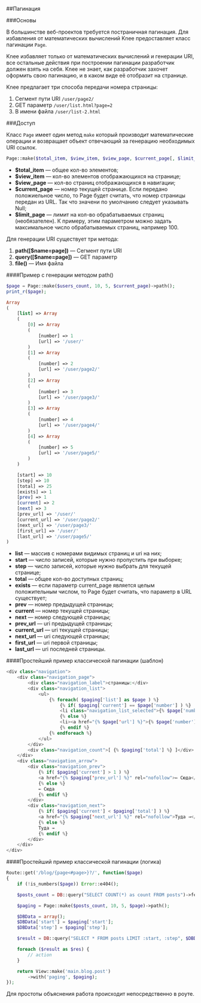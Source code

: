 

##Пагинация

###Основы

В большинстве веб-проектов требуется постраничная пагинация. Для избавления от математических вычислений Knee предоставляет класс пагинации `Page`.

Knee избавляет только от математических вычислений и генерации URI, все остальные действия при построении пагинации разработчик должен взять на себя.
Knee не знает, как разработчик захочет оформить свою пагинацию, и в каком виде её отобразит на странице.

Knee предлагает три способа передачи номера страницы:

1. Сегмент пути URI `/user/page2/`
2. GET параметр `/user/list.html?page=2`
3. В имени файла `/user/list-2.html`

###Доступ

Класс `Page` имеет один метод `make` который производит математические операции и возвращает  объект отвечающий за генерацию необходимых URI ссылок.

```php
Page::make($total_item, $view_item, $view_page, $current_page[, $limit_page = null]);
```

* **$total_item** — общее кол-во элементов;
* **$view_item** —  кол-во элементов отображающихся на странице;
* **$view_page** —  кол-во страниц отображающихся в навигации;
* **$current_page** —  номер текущей странице. Если передано положиельное число, то Page будет считать, что номер страницы передан из URL. Так что значени по умолчанию следует указывать Null;
* **$limit_page** —  лимит на кол-во обрабатываемых страниц (необязателен). К примеру, этим параметром можно задать максимальное число обрабатываемых страниц, например 100.

Для генерации URI существует три метода:

1. **path([$name=page])** — Сегмент пути URI
2. **query([$name=page])** — GET параметр
3. **file()** — Имя файла

####Пример с генерации методом path()

```php
$page = Page::make($users_count, 10, 5, $current_page)->path();
print_r($page);

Array
(
	[list] => Array
	(
		[0] => Array
		(
			[number] => 1
			[url] => '/user/'
		)
		[1] => Array
		(
			[number] => 2
			[url] => '/user/page2/'
		)
		[2] => Array
		(
			[number] => 3
			[url] => '/user/page3/'
		)
		[3] => Array
		(
			[number] => 4
			[url] => '/user/page4/'
		)
		[4] => Array
		(
			[number] => 5
			[url] => '/user/page5/'
		)
	)

	[start] => 10
	[step] => 10
	[total] => 25
	[exists] => 1
	[prev] => 1
	[current] => 2
	[next] => 3
	[prev_url] => '/user/'
	[current_url] => '/user/page2/'
	[next_url] => '/user/page3/'
	[first_url] => '/user/'
	[last_url] => '/user/page5/'
)
```


* **list** — массив с номерами видимых страниц и uri на них;
* **start** — число записей, которые нужно пропустить при выборке;
* **step** — число записей, которые нужно выбрать для текущей странице;
* **total** — общее кол-во доступных страниц;
* **exists** — если параметр current_page является целым положительным числом, то Page будет считать, что параметр в URL существует;
* **prev** — номер предыдущей страницы;
* **current** — номер текущей страницы;
* **next** — номер следующей страницы;
* **prev_url** — uri предыдущей страницы;
* **current_url** — uri текущей страницы;
* **next_url** — uri следующей страницы;
* **first_url** — uri первой страницы;
* **last_url** — uri последней страницы.

####Простейший пример классической пагинации (шаблон)

```php
<div class="navigation">
	<div class="navigation_page">
		<div class="navigation_label">страницы:</div>
		<div class="navigation_list">
			<ul>
				{% foreach( $paging['list'] as $page ) %}
					{% if( $paging['current'] == $page['number'] ) %}
					<li class="navigation_list_selected">{% $page['number'] %}</li>
					{% else %}
					<li><a href="{% $page['url'] %}">{% $page['number'] %}</a></li>
					{% endif %}
				{% endforeach %}
			</ul>
		</div>
		<div class="navigation_count">[ {% $paging['total'] %} ]</div>
	</div>
	<div class="navigation_arrow">
		<div class="navigation_prev">
			{% if( $paging['current'] > 1 ) %}
			<a href="{% $paging['prev_url'] %}" rel="nofollow">← Сюда</a>
			{% else %}
			← Сюда
			{% endif %}
		</div>
		<div class="navigation_next">
			{% if( $paging['current'] < $paging['total'] ) %}
			<a href="{% $paging['next_url'] %}" rel="nofollow">Туда →</a>
			{% else %}
			Туда →
			{% endif %}
		</div>
	</div>
</div>
```

####Простейший пример классической пагинации (логика)

```php
Route::get('/blog/{page<#page>}?/', function($page)
{
	if (!is_numbers($page)) Error::e404();

	$posts_count = DB::query("SELECT COUNT(*) as count FROM posts")->fetch_object()->count;

	$paging = Page::make($posts_count, 10, 5, $page)->path();

	$DBData = array();
	$DBData['start'] = $paging['start'];
	$DBData['step'] = $paging['step'];

	$result = DB::query("SELECT * FROM posts LIMIT :start, :step", $DBData)->fetch_array_all();

	foreach ($result as $res) {
		// action
	}

	return View::make('main.blog.post')
		->with('paging', $paging);
});
```

Для простоты объяснения работа происходит непосредственно в роуте.

